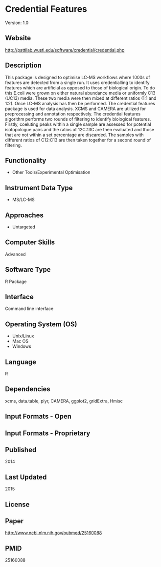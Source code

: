 # Credential Features
Version: 1.0

## Website
http://pattilab.wustl.edu/software/credential/credential.php

## Description
This package is designed to optimise LC-MS workflows where 1000s of features are detected from a single run. It uses credentialling to identify features which are artificial as opposed to those of biological origin. To do this E.coli were grown on either natural abundance media or uniformly C13 (UC13) media. These two media were then mixed at different ratios (1:1 and 1:2). Once LC-MS analysis has then be performed. The credential features package is used for data analysis. XCMS and CAMERA are utilized for preprocessing and annotation respectively. The credential features algorithm performs two rounds of filtering to identify biological features. Firstly, coeluting peaks within a single sample are assessed for potential isotopologue pairs and the ratios of 12C:13C are then evaluated and those that are not within a set percentage are discarded. The samples with different ratios of C12:C13 are then taken together for a second round of filtering.

## Functionality
- Other Tools/Experimental Optimisation

## Instrument Data Type
- MS/LC-MS

## Approaches
- Untargeted

## Computer Skills
Advanced

## Software Type
R Package

## Interface
Command line interface

## Operating System (OS)
- Unix/Linux
- Mac OS
- Windows

## Language
R

## Dependencies
xcms, data.table, plyr, CAMERA, ggplot2, gridExtra, Hmisc

## Input Formats - Open

## Input Formats - Proprietary

## Published
2014

## Last Updated
2015

## License

## Paper
http://www.ncbi.nlm.nih.gov/pubmed/25160088

## PMID
25160088
